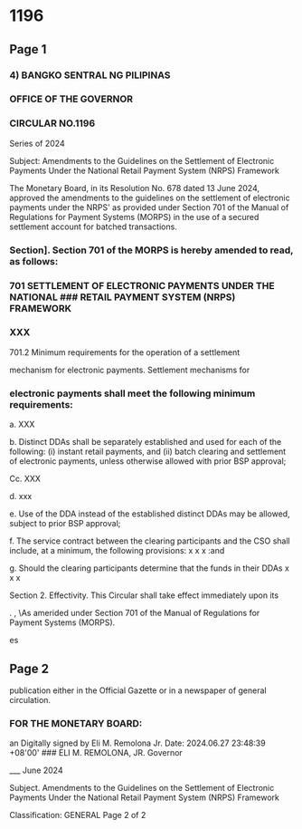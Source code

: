 # 1196

## Page 1

### 4) BANGKO SENTRAL NG PILIPINAS

### OFFICE OF THE GOVERNOR

### CIRCULAR NO.1196

Series of 2024

Subject: Amendments to the Guidelines on the Settlement of Electronic Payments Under the National Retail Payment System (NRPS) Framework

The Monetary Board, in its Resolution No. 678 dated 13 June 2024, approved the amendments to the guidelines on the settlement of electronic payments under the NRPS' as provided under Section 701 of the Manual of Regulations for Payment Systems (MORPS) in the use of a secured settlement account for batched transactions.

### Section]. Section 701 of the MORPS is hereby amended to read, as follows:

### 701 SETTLEMENT OF ELECTRONIC PAYMENTS UNDER THE NATIONAL ### RETAIL PAYMENT SYSTEM (NRPS) FRAMEWORK

### XXX

701.2 Minimum requirements for the operation of a settlement

mechanism for electronic payments. Settlement mechanisms for

### electronic payments shall meet the following minimum requirements:

a. XXX

b. Distinct DDAs shall be separately established and used for each of the following: (i) instant retail payments, and (ii) batch clearing and settlement of electronic payments, unless otherwise allowed with prior BSP approval;

Cc. XXX

d. xxx

e. Use of the DDA instead of the established distinct DDAs may be allowed, subject to prior BSP approval;

f. The service contract between the clearing participants and the CSO shall include, at a minimum, the following provisions: x x x :and

g. Should the clearing participants determine that the funds in their DDAs x x x

Section 2. Effectivity. This Circular shall take effect immediately upon its

. , \As amerided under Section 701 of the Manual of Regulations for Payment Systems (MORPS).

es

## Page 2

publication either in the Official Gazette or in a newspaper of general circulation.

### FOR THE MONETARY BOARD:

an Digitally signed by Eli M. Remolona Jr. Date: 2024.06.27 23:48:39 +08'00' ### ELI M. REMOLONA, JR. Governor

___ June 2024

Subject. Amendments to the Guidelines on the Settlement of Electronic Payments Under the National Retail Payment System (NRPS) Framework

Classification: GENERAL Page 2 of 2 